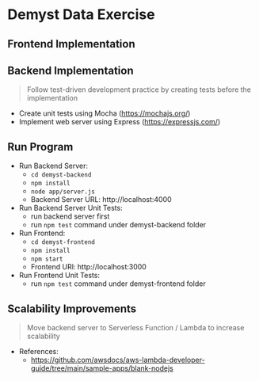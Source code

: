 # Demyst Data Exercise

## Frontend Implementation

## Backend Implementation
>Follow test-driven development practice by creating tests before the implementation
- Create unit tests using Mocha (https://mochajs.org/)
- Implement web server using Express (https://expressjs.com/)

## Run Program
- Run Backend Server:
  - `cd demyst-backend`
  - `npm install`
  - `node app/server.js`
  - Backend Server URL: http://localhost:4000
- Run Backend Server Unit Tests:
  - run backend server first
  - run `npm test` command under demyst-backend folder
- Run Frontend:
  - `cd demyst-frontend`
  - `npm install`
  - `npm start`
  - Frontend URl: http://localhost:3000
- Run Frontend Unit Tests:
  - run `npm test` command under demyst-frontend folder

## Scalability Improvements
> Move backend server to Serverless Function / Lambda to increase scalability
- References:
  - https://github.com/awsdocs/aws-lambda-developer-guide/tree/main/sample-apps/blank-nodejs
